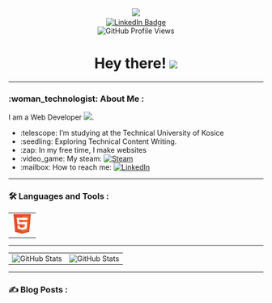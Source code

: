 <div id="header" align="center">
  <!-- GitHub Avatar -->
  <img src="https://dl.openseauserdata.com/cache/originImage/files/527a9783c28c70962773a73db797ea4d.gif" width="100"/>

  <!-- LinkedIn Badge -->
  <div id="badges">
    <a href="https://www.linkedin.com/in/dias-izbagambetov-19818b279/">
      <img src="https://img.shields.io/badge/LinkedIn-blue?style=for-the-badge&logo=linkedin&logoColor=white" alt="LinkedIn Badge"/>
    </a>
  </div>

  <!-- GitHub Profile Views Badge -->
  <img src="https://komarev.com/ghpvc/?username=your-github-username&style=flat-square&color=blue" alt="GitHub Profile Views"/>

  <!-- Greeting with Animated Emoji -->
  <h1>
    Hey there! <img src="https://media.giphy.com/media/hvRJCLFzcasrR4ia7z/giphy.gif" width="30px"/>
  </h1>
</div>

---

<div>
  <!-- About Me Section -->
  <h3>:woman_technologist: About Me :</h3>
  <p>I am a Web Developer <img src="https://media.giphy.com/media/WUlplcMpOCEmTGBtBW/giphy.gif" width="30">.</p>
  <ul>
    <!-- Your Bio Details -->
    <li>:telescope: I’m studying at the Technical University of Kosice</li>
    <li>:seedling: Exploring Technical Content Writing.</li>
    <li>:zap: In my free time, I make websites</li>
    <li>:video_game: My steam: <a href="https://steamcommunity.com/id/dissasterioz/"><img src="https://img.shields.io/badge/Steam-000000.svg?logo=steam&logoColor=white" alt="Steam"></a></li>
    <li>:mailbox: How to reach me: <a href="https://www.linkedin.com/in/dias-izbagambetov-19818b279/"><img src="https://img.shields.io/badge/-kakbar-blue?style=flat&logo=Linkedin&logoColor=white" alt="LinkedIn"></a></li>
  </ul>
</div>

---

### :hammer_and_wrench: Languages and Tools :
<!-- Your Tech Stack Icons -->
<table>
  <tr>
    <td>
      <img src="https://github.com/devicons/devicon/blob/master/icons/html5/html5-original.svg" title="HTML5" alt="HTML" width="40" height="40"/>
    </td>
    <!-- Add more icons for your tech stack -->
  </tr>
</table>

---

<table>
  <!-- GitHub Stats and Contribution -->
  <tr>
    <td>
      <img src="http://github-profile-summary-cards.vercel.app/api/cards/repos-per-language?username=your-github-username&theme=github_dark" alt="GitHub Stats">
    </td>
    <td>
      <img src="https://github-readme-stats.vercel.app/api?username=your-github-username&show_icons=true&theme=tokyonight" alt="GitHub Stats">
    </td>
  </tr>
</table>

---

### :writing_hand: Blog Posts :
<!-- Your Blog Posts Section -->
<!-- BLOG-POST-LIST:START -->
<!-- BLOG-POST-LIST:END -->
